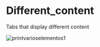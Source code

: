 # Different_content
 Tabs that display different content

![printvarioselementos1](https://user-images.githubusercontent.com/120127965/229207098-f54183df-a4f6-45f8-9f6a-e3be94d42829.png)
